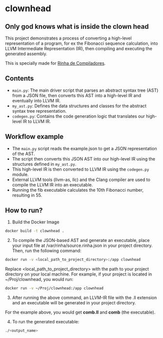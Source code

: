 # clownhead
## Only god knows what is inside the clown head

This project demonstrates a process of converting a high-level representation of a program, for ex the Fibonacci sequence calculation, into LLVM Intermediate Representation (IR), then compiling and executing the generated assembly.

This is specially made for [Rinha de Compiladores](https://github.com/aripiprazole/rinha-de-compiler).

## Contents
- ``main.py``: The main driver script that parses an abstract syntax tree (AST) from a JSON file, then converts this AST into a high-level IR and eventually into LLVM IR.
- ``my_ast.py``: Defines the data structures and classes for the abstract syntax tree representation.
- ``codegen.py``: Contains the code generation logic that translates our high-level IR to LLVM IR.

## Workflow example

- The ``main.py`` script reads the example.json to get a JSON representation of the AST.
- The script then converts this JSON AST into our high-level IR using the structures defined in ``my_ast.py``.
- This high-level IR is then converted to LLVM IR using the ``codegen.py`` module.
- External LLVM tools (llvm-as, llc) and the Clang compiler are used to compile the LLVM IR into an executable.
- Running the fib executable calculates the 10th Fibonacci number, resulting in 55.

## How to run? 

1. Build the Docker Image
```bash
docker build -t clownhead .
```
2. To compile the JSON-based AST and generate an executable, place your input file at /var/rinha/source.rinha.json in your project directory. Then, run the following command:
```bash
docker run -v <local_path_to_project_directory>:/app clownhead
```
Replace <local_path_to_project_directory> with the path to your project directory on your local machine. For example, if your project is located in ~/Proj/clownhead, you would run:

```bash
docker run -v ~/Proj/clownhead:/app clownhead
```

3. After running the above command, an LLVM-IR file with the .ll extension and an executable will be generated in your project directory.

For the example above, you would get **comb.ll** and **comb** (the executable).

4. To run the generated executable:

```bash
./<output_name>
```


